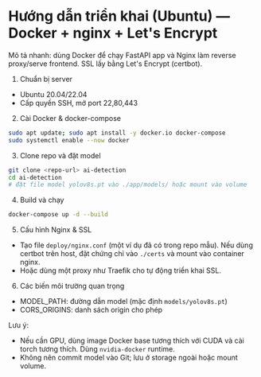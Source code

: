 # Hướng dẫn triển khai (Ubuntu) — Docker + nginx + Let's Encrypt

Mô tả nhanh: dùng Docker để chạy FastAPI app và Nginx làm reverse proxy/serve frontend. SSL lấy bằng Let's Encrypt (certbot).

1) Chuẩn bị server
 - Ubuntu 20.04/22.04
 - Cấp quyền SSH, mở port 22,80,443

2) Cài Docker & docker-compose
```bash
sudo apt update; sudo apt install -y docker.io docker-compose
sudo systemctl enable --now docker
```

3) Clone repo và đặt model
```bash
git clone <repo-url> ai-detection
cd ai-detection
# đặt file model yolov8s.pt vào ./app/models/ hoặc mount vào volume
```

4) Build và chạy
```bash
docker-compose up -d --build
```

5) Cấu hình Nginx & SSL
- Tạo file `deploy/nginx.conf` (một ví dụ đã có trong repo mẫu). Nếu dùng certbot trên host, đặt chứng chỉ vào `./certs` và mount vào container nginx.
- Hoặc dùng một proxy như Traefik cho tự động triển khai SSL.

6) Các biến môi trường quan trọng
- MODEL_PATH: đường dẫn model (mặc định `models/yolov8s.pt`)
- CORS_ORIGINS: danh sách origin cho phép

Lưu ý:
- Nếu cần GPU, dùng image Docker base tương thích với CUDA và cài torch tương thích. Dùng `nvidia-docker` runtime.
- Không nên commit model vào Git; lưu ở storage ngoài hoặc mount volume.
